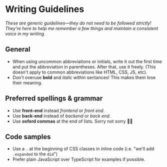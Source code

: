 # Writing Guidelines

_These are generic guidelines—they do not need to be followed strictly! They're here to help me remember a few things and maintain a consistent voice in my writing._

## General

- When using uncommon abbreviations or initials, write it out the first time and put the abbreviation in parentheses. After that, use it freely. (This doesn't apply to common abbreviations like HTML, CSS, JS, etc).
- Don't overuse **bold** and _italic_ within sentances! This makes them lose their meaning.

## Preferred spellings & grammar

- Use **front-end** instead _frontend_ or _front end_.
- Use **back-end** instead of _backend_ or _back end_.
- Use **oxford commas** at the end of lists. Sorry not sorry 🤷‍♀️

## Code samples

- Use a `.` at the beginning of CSS classes in inline code (i.e. "we'll add `.expanded` to the `did`")
- Prefer plain JavaScript over TypeScript for examples if possible.
